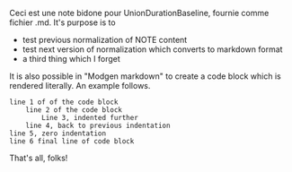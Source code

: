 Ceci est une note bidone pour UnionDurationBaseline, fournie comme fichier .md.  It's purpose is to
* test previous normalization of NOTE content
* test next version of normalization which converts to markdown format
* a third thing which I forget

It is also possible in "Modgen markdown" to create a code block which is rendered literally.
An example follows.

````text
line 1 of of the code block
    line 2 of the code block
        Line 3, indented further
    line 4, back to previous indentation
line 5, zero indentation
line 6 final line of code block
````

That's all, folks!